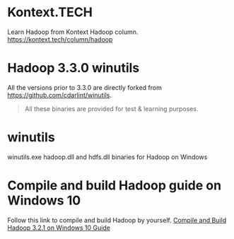 # Kontext.TECH
Learn Hadoop from Kontext Hadoop column. 
https://kontext.tech/column/hadoop

# Hadoop 3.3.0 winutils
All the versions prior to 3.3.0 are directly forked from https://github.com/cdarlint/winutils.

> All these binaries are provided for test & learning purposes.

# winutils
winutils.exe hadoop.dll and hdfs.dll binaries for Hadoop on Windows

# Compile and build Hadoop guide on Windows 10
Follow this link to compile and build Hadoop by yourself. 
[Compile and Build Hadoop 3.2.1 on Windows 10 Guide](https://kontext.tech/column/hadoop/378/compile-and-build-hadoop-321-on-windows-10-guide)
